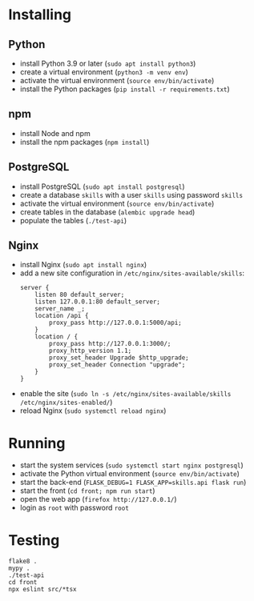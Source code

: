 # Installing

## Python

- install Python 3.9 or later (`sudo apt install python3`)
- create a virtual environment (`python3 -m venv env`)
- activate the virtual environment (`source env/bin/activate`)
- install the Python packages (`pip install -r requirements.txt`)

## npm

- install Node and npm
- install the npm packages (`npm install`)

## PostgreSQL

- install PostgreSQL (`sudo apt install postgresql`)
- create a database `skills` with a user `skills` using password `skills`
- activate the virtual environment (`source env/bin/activate`)
- create tables in the database (`alembic upgrade head`)
- populate the tables (`./test-api`)

## Nginx

- install Nginx (`sudo apt install nginx`)
- add a new site configuration in `/etc/nginx/sites-available/skills`:
    ```
    server {
        listen 80 default_server;
        listen 127.0.0.1:80 default_server;
        server_name _;
        location /api {
            proxy_pass http://127.0.0.1:5000/api;
        }
        location / {
            proxy_pass http://127.0.0.1:3000/;
            proxy_http_version 1.1;
            proxy_set_header Upgrade $http_upgrade;
            proxy_set_header Connection "upgrade";
        }
    }
    ```
- enable the site (`sudo ln -s /etc/nginx/sites-available/skills /etc/nginx/sites-enabled/`)
- reload Nginx (`sudo systemctl reload nginx`)

# Running

- start the system services (`sudo systemctl start nginx postgresql`)
- activate the Python virtual environment (`source env/bin/activate`)
- start the back-end (`FLASK_DEBUG=1 FLASK_APP=skills.api flask run`)
- start the front (`cd front; npm run start`)
- open the web app (`firefox http://127.0.0.1/`)
- login as `root` with password `root`

# Testing

```
flake8 .
mypy .
./test-api
cd front
npx eslint src/*tsx
```

